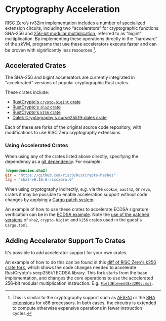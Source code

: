# Cryptography Acceleration

RISC Zero’s rv32im implementation includes a number of specialized extension circuits, including two “accelerators” for cryptographic functions: SHA-256 and [256-bit modular multiplication](https://github.com/risc0/risc0/pull/466), referred to as "bigint" multiplication. By implementing these operations directly in the “hardware” of the zkVM, programs that use these accelerators execute faster and can be proven with significantly less resources [^1].

## Accelerated Crates

The SHA-256 and bigint accelerators are currently integrated in "accelerated" versions of popular cryptographic Rust crates.

These crates include:

- [RustCrypto's `crypto-bigint` crate](https://github.com/risc0/RustCrypto-crypto-bigint/tree/risczero)
- [RustCrypto's `sha2` crate](https://github.com/risc0/RustCrypto-hashes/tree/risczero)
- [RustCrypto's `k256` crate](https://github.com/risc0/RustCrypto-elliptic-curves/tree/risczero)
- [Dalek Cryptography's curve25519-dalek crate](https://github.com/risc0/curve25519-dalek/tree/risczero)

Each of these are forks of the original source code repository, with modifications to use RISC Zero cryptography extensions.

### Using Accelerated Crates

When using any of the crates listed above directly, specifying the dependency as a [git dependency](https://doc.rust-lang.org/cargo/reference/specifying-dependencies.html#specifying-dependencies-from-git-repositories). For example:

```toml
[dependencies.sha2]
git = "https://github.com/risc0/RustCrypto-hashes"
tag = "sha2-v0.10.6-risczero.0"
```

When using cryptography indirectly, e.g. via the `cookie`, `oauth2`, or `revm`, crates it may be possible to enable acceleration support without code changes by applying a [Cargo patch system](https://doc.rust-lang.org/cargo/reference/overriding-dependencies.html#the-patch-section).

An example of how to use these crates to accelerate ECDSA signature verification can be in the [ECDSA example](https://github.com/risc0/risc0/tree/v0.18.0/examples/ecdsa). Note the [use of the patched versions](https://github.com/risc0/risc0/blob/v0.18.0/examples/ecdsa/methods/guest/Cargo.toml#L13-L18) of `sha2`, `crypto-bigint` and `k256` crates used in the guest's `Cargo.toml`.

## Adding Accelerator Support To Crates

It's possible to add accelerator support for your own crates.

An example of how to do this can be found in this [diff of RISC Zero's k256 crate fork](https://github.com/risc0/RustCrypto-elliptic-curves/compare/k256/v0.13.1..k256/v0.13.1-risczero.1), which shows the code changes needed to accelerate RustCrypto's secp256k1 ECDSA library. This fork starts from the base implementation, and changes the core operations to use the accelerated 256-bit modular multiplication instruction. E.g. [`FieldElement8x32R0::mul`](https://github.com/risc0/RustCrypto-elliptic-curves/compare/k256/v0.13.1..k256/v0.13.1-risczero.1#diff-ab10e01be1d99a874f90c9a6143bb1c64f37e04dcb220b5ab50b9273d99e0a0cR176-R179).

[^1]: This is similar to the cryptography support such as [AES-NI](https://en.wikipedia.org/wiki/AES_instruction_set#x86_architecture_processors) or the [SHA extensions](https://en.wikipedia.org/wiki/Intel_SHA_extensions) for x86 processors. In both cases, the circuitry is extended to compute otherwise expensive operations in fewer instruction cycles.
